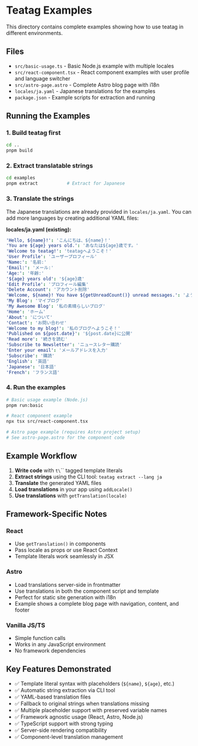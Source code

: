 # Teatag Examples

This directory contains complete examples showing how to use teatag in different environments.

## Files

- `src/basic-usage.ts` - Basic Node.js example with multiple locales
- `src/react-component.tsx` - React component examples with user profile and language switcher
- `src/astro-page.astro` - Complete Astro blog page with i18n
- `locales/ja.yaml` - Japanese translations for the examples
- `package.json` - Example scripts for extraction and running

## Running the Examples

### 1. Build teatag first
```bash
cd ..
pnpm build
```

### 2. Extract translatable strings
```bash
cd examples
pnpm extract           # Extract for Japanese
```

### 3. Translate the strings
The Japanese translations are already provided in `locales/ja.yaml`. You can add more languages by creating additional YAML files:

**locales/ja.yaml (existing):**
```yaml
'Hello, ${name}!': 'こんにちは、${name}！'
'You are ${age} years old.': 'あなたは${age}歳です。'
'Welcome to teatag!': 'teatagへようこそ！'
'User Profile': 'ユーザープロフィール'
'Name:': '名前:'
'Email:': 'メール:'
'Age:': '年齢:'
'${age} years old': '${age}歳'
'Edit Profile': 'プロフィール編集'
'Delete Account': 'アカウント削除'
'Welcome, ${name}! You have ${getUnreadCount()} unread messages.': 'ようこそ、${name}さん！未読メッセージが${getUnreadCount()}件あります。'
'My Blog': 'マイブログ'
'My Awesome Blog': '私の素晴らしいブログ'
'Home': 'ホーム'
'About': 'について'
'Contact': 'お問い合わせ'
'Welcome to my blog!': '私のブログへようこそ！'
'Published on ${post.date}': '${post.date}に公開'
'Read more': '続きを読む'
'Subscribe to Newsletter': 'ニュースレター購読'
'Enter your email': 'メールアドレスを入力'
'Subscribe': '購読'
'English': '英語'
'Japanese': '日本語'
'French': 'フランス語'
```

### 4. Run the examples
```bash
# Basic usage example (Node.js)
pnpm run:basic

# React component example
npx tsx src/react-component.tsx

# Astro page example (requires Astro project setup)
# See astro-page.astro for the component code
```

## Example Workflow

1. **Write code** with `t\`\`` tagged template literals
2. **Extract strings** using the CLI tool: `teatag extract --lang ja`
3. **Translate** the generated YAML files
4. **Load translations** in your app using `addLocale()`
5. **Use translations** with `getTranslation(locale)`

## Framework-Specific Notes

### React
- Use `getTranslation()` in components
- Pass locale as props or use React Context
- Template literals work seamlessly in JSX

### Astro
- Load translations server-side in frontmatter
- Use translations in both the component script and template
- Perfect for static site generation with i18n
- Example shows a complete blog page with navigation, content, and footer

### Vanilla JS/TS
- Simple function calls
- Works in any JavaScript environment
- No framework dependencies

## Key Features Demonstrated

- ✅ Template literal syntax with placeholders (`${name}`, `${age}`, etc.)
- ✅ Automatic string extraction via CLI tool
- ✅ YAML-based translation files
- ✅ Fallback to original strings when translations missing
- ✅ Multiple placeholder support with preserved variable names
- ✅ Framework agnostic usage (React, Astro, Node.js)
- ✅ TypeScript support with strong typing
- ✅ Server-side rendering compatibility
- ✅ Component-level translation management